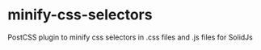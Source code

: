 # minify-css-selectors
PostCSS plugin to minify css selectors in .css files and .js files for SolidJs
